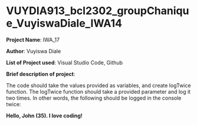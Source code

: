 # VUYDIA913_bcl2302_groupChanique_VuyiswaDiale_IWA14

**Project Name**: IWA_17

**Author**: Vuyiswa Diale

**List of Project used**: Visual Studio Code, Github

**Brief description of project**:

The code should take the values provided as variables, and create logTwice function. The logTwice function should take a provided parameter and log it two times. In other words, the following should be logged in the console twice:

 
**Hello, John (35). I love coding!**
